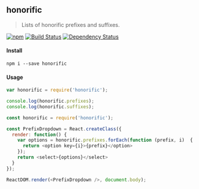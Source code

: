 ## honorific

> Lists of honorific prefixes and suffixes.

[![npm](https://img.shields.io/npm/v/honorific.svg?style=flat)](https://www.npmjs.com/package/honorific)
[![Build Status](https://travis-ci.org/we-are-next/honorific.svg?branch=master)](https://travis-ci.org/we-are-next/honorific)
[![Dependency Status](https://david-dm.org/we-are-next/honorific/status.svg?style=flat)](https://david-dm.org/we-are-next/honorific#info=dependencies)

#### Install

```
npm i --save honorific
```

#### Usage

```js
var honorific = require('honorific');

console.log(honorific.prefixes);
console.log(honorific.suffixes);
```

```js
const honorific = require('honorific');

const PrefixDropdown = React.createClass({
  render: function() {
    var options = honorific.prefixes.forEach(function (prefix, i)  {
      return <option key={i}>{prefix}</option>
    });
    return <select>{options}</select>
  }
});

ReactDOM.render(<PrefixDropdown />, document.body);
```

